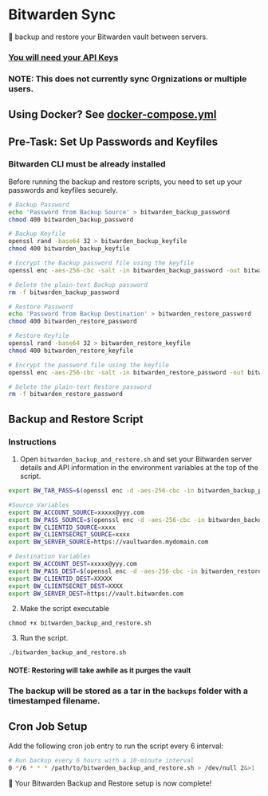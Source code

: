 # Bitwarden Sync

🔐 backup and restore your Bitwarden vault between servers.

### [You will need your API Keys](https://bitwarden.com/help/personal-api-key/)

### NOTE: This does not currently sync Orgnizations or multiple users.

## Using Docker? See [docker-compose.yml](https://github.com/martadams89/bitwarden-sync/blob/main/docker/docker-compose.yml)

## Pre-Task: Set Up Passwords and Keyfiles

### Bitwarden CLI must be already installed

Before running the backup and restore scripts, you need to set up your passwords and keyfiles securely.

```bash
# Backup Password
echo 'Password from Backup Source' > bitwarden_backup_password
chmod 400 bitwarden_backup_password

# Backup Keyfile
openssl rand -base64 32 > bitwarden_backup_keyfile
chmod 400 bitwarden_backup_keyfile

# Encrypt the Backup password file using the keyfile
openssl enc -aes-256-cbc -salt -in bitwarden_backup_password -out bitwarden_backup_password.enc -pass file:bitwarden_backup_keyfile

# Delete the plain-text Backup password
rm -f bitwarden_backup_password

# Restore Password
echo 'Password from Backup Destination' > bitwarden_restore_password
chmod 400 bitwarden_restore_password

# Restore Keyfile
openssl rand -base64 32 > bitwarden_restore_keyfile
chmod 400 bitwarden_restore_keyfile

# Encrypt the password file using the keyfile
openssl enc -aes-256-cbc -salt -in bitwarden_restore_password -out bitwarden_restore_password.enc -pass file:bitwarden_restore_keyfile

# Delete the plain-text Restore password
rm -f bitwarden_restore_password
```

## Backup and Restore Script

### Instructions
1. Open `bitwarden_backup_and_restore.sh` and set your Bitwarden server details and API information in the environment variables at the top of the script.

```bash
export BW_TAR_PASS=$(openssl enc -d -aes-256-cbc -in bitwarden_backup_password.enc -pass file:bitwarden_backup_keyfile)

#Source Variables
export BW_ACCOUNT_SOURCE=xxxxx@yyy.com
export BW_PASS_SOURCE=$(openssl enc -d -aes-256-cbc -in bitwarden_backup_password.enc -pass file:bitwarden_backup_keyfile)
export BW_CLIENTID_SOURCE=xxxx
export BW_CLIENTSECRET_SOURCE=xxxx
export BW_SERVER_SOURCE=https://vaultwarden.mydomain.com

# Destination Variables
export BW_ACCOUNT_DEST=xxxxx@yyy.com
export BW_PASS_DEST=$(openssl enc -d -aes-256-cbc -in bitwarden_restore_password.enc -pass file:bitwarden_restore_keyfile)
export BW_CLIENTID_DEST=XXXXX
export BW_CLIENTSECRET_DEST=XXXX
export BW_SERVER_DEST=https://vault.bitwarden.com
```

2. Make the script executable
```
chmod +x bitwarden_backup_and_restore.sh
```

3. Run the script.
```
./bitwarden_backup_and_restore.sh
```

#### NOTE: Restoring will take awhile as it purges the vault

### The backup will be stored as a tar in the `backups` folder with a timestamped filename.

## Cron Job Setup

Add the following cron job entry to run the script every 6 interval:

```bash
# Run backup every 6 hours with a 10-minute interval
0 */6 * * * /path/to/bitwarden_backup_and_restore.sh > /dev/null 2&>1
```

🚀 Your Bitwarden Backup and Restore setup is now complete!
